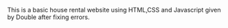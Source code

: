 This is a basic house rental website using HTML,CSS and Javascript given by Double after fixing errors.
